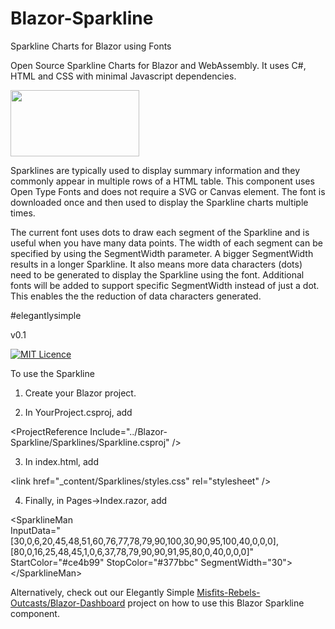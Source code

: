 # Blazor-Sparkline
Sparkline Charts for Blazor using Fonts

Open Source Sparkline Charts for Blazor and WebAssembly. It uses C#, HTML and CSS with minimal Javascript dependencies. 

<p>
<img width="206" height="106"  src=https://webassemblyman.com/blazor/images/blazorsparkline.png />
</p>   

Sparklines are typically used to display summary information and they commonly appear in multiple rows of a HTML table. 
This component uses Open Type Fonts and does not require a SVG or Canvas element. The font is downloaded once and then used to display the Sparkline charts multiple times.

The current font uses dots to draw each segment of the Sparkline and is useful when you have many data points. The width of each segment can be specified by using the SegmentWidth parameter. A bigger SegmentWidth results in a longer Sparkline. It also means more data characters (dots) need to be generated to display the Sparkline using the font. Additional fonts will be added to support specific SegmentWidth instead of just a dot. This enables the the reduction of data characters generated.

&num;elegantlysimple

v0.1

[![MIT Licence](https://www.webassemblyman.com/images/mitlicense.png)](https://www.webassemblyman.com/MITLicense.txt)

To use the Sparkline

1. Create your Blazor project.

2. In YourProject.csproj, add

&lt;ProjectReference Include="../Blazor-Sparkline/Sparklines/Sparkline.csproj" />

3. In index.html, add

&lt;link href="_content/Sparklines/styles.css" rel="stylesheet" />

4. Finally, in Pages->Index.razor, add

&lt;SparklineMan <br />
  InputData="[30,0,6,20,45,48,51,60,76,77,78,79,90,100,30,90,95,100,40,0,0,0],<br />[80,0,16,25,48,45,1,0,6,37,78,79,90,90,91,95,80,0,40,0,0,0]" <br />StartColor="#ce4b99" StopColor="#377bbc" SegmentWidth="30"><br />
&lt;/SparklineMan>

Alternatively, check out our Elegantly Simple [Misfits-Rebels-Outcasts/Blazor-Dashboard](https://github.com/Misfits-Rebels-Outcasts/Blazor-Dashboard) project on how to use this Blazor Sparkline component.
